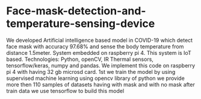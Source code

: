 # Face-mask-detection-and-temperature-sensing-device
We developed Artificial intelligence based model in COVID-19 which detect face mask with accuracy 97.68% and sense the body temperature from distance 1.5meter. System embedded on raspberry pi 4. This system is IoT based.  Technologies: Python, openCV, IR Thermal sensors, tensorflow/keras, numpy and pandas.
We implement this code on raspberry pi 4 with having 32 gb microsd card.
1st we train the model by using supervised machine learning using opencv library of python
we provide more then 110 samples of datasets having with mask and with no mask
after train data we use tensorflow to build this model 
